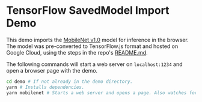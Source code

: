 # TensorFlow SavedModel Import Demo

This demo imports the
[MobileNet v1.0](https://github.com/tensorflow/models/blob/master/research/slim/nets/mobilenet_v1.md)
model for inference in the browser. The model was pre-converted to TensorFlow.js
format and hosted on Google Cloud, using the steps in
the repo's [README.md](../../README.md).

The following commands will start a web server on `localhost:1234` and open
a browser page with the demo.

```bash
cd demo # If not already in the demo directory.
yarn # Installs dependencies.
yarn mobilenet # Starts a web server and opens a page. Also watches for changes.
```
